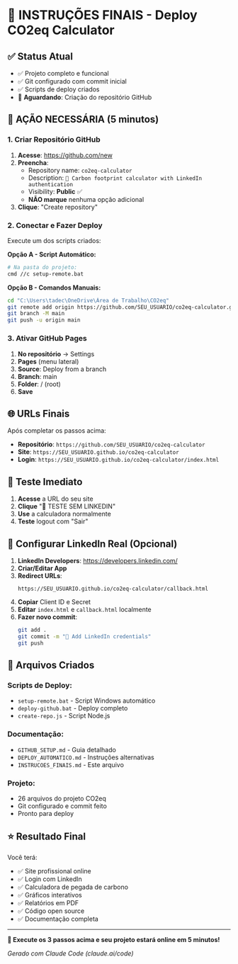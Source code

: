 # 🎯 INSTRUÇÕES FINAIS - Deploy CO2eq Calculator

## ✅ Status Atual
- ✅ Projeto completo e funcional
- ✅ Git configurado com commit inicial
- ✅ Scripts de deploy criados
- 🔄 **Aguardando**: Criação do repositório GitHub

## 🚀 AÇÃO NECESSÁRIA (5 minutos)

### 1. Criar Repositório GitHub
1. **Acesse**: https://github.com/new
2. **Preencha**:
   - Repository name: `co2eq-calculator`
   - Description: `🌱 Carbon footprint calculator with LinkedIn authentication`
   - Visibility: **Public** ✅
   - **NÃO marque** nenhuma opção adicional
3. **Clique**: "Create repository"

### 2. Conectar e Fazer Deploy
Execute um dos scripts criados:

**Opção A - Script Automático:**
```bash
# Na pasta do projeto:
cmd //c setup-remote.bat
```

**Opção B - Comandos Manuais:**
```bash
cd "C:\Users\tadec\OneDrive\Área de Trabalho\CO2eq"
git remote add origin https://github.com/SEU_USUARIO/co2eq-calculator.git
git branch -M main
git push -u origin main
```

### 3. Ativar GitHub Pages
1. **No repositório** → Settings
2. **Pages** (menu lateral)
3. **Source**: Deploy from a branch
4. **Branch**: main
5. **Folder**: / (root)
6. **Save**

## 🌐 URLs Finais

Após completar os passos acima:
- **Repositório**: `https://github.com/SEU_USUARIO/co2eq-calculator`
- **Site**: `https://SEU_USUARIO.github.io/co2eq-calculator`
- **Login**: `https://SEU_USUARIO.github.io/co2eq-calculator/index.html`

## 🧪 Teste Imediato

1. **Acesse** a URL do seu site
2. **Clique** "🧪 TESTE SEM LINKEDIN"
3. **Use** a calculadora normalmente
4. **Teste** logout com "Sair"

## 🔧 Configurar LinkedIn Real (Opcional)

1. **LinkedIn Developers**: https://developers.linkedin.com/
2. **Criar/Editar App**
3. **Redirect URLs**: 
   ```
   https://SEU_USUARIO.github.io/co2eq-calculator/callback.html
   ```
4. **Copiar** Client ID e Secret
5. **Editar** `index.html` e `callback.html` localmente
6. **Fazer novo commit**:
   ```bash
   git add .
   git commit -m "🔧 Add LinkedIn credentials"
   git push
   ```

## 📁 Arquivos Criados

### Scripts de Deploy:
- `setup-remote.bat` - Script Windows automático
- `deploy-github.bat` - Deploy completo
- `create-repo.js` - Script Node.js

### Documentação:
- `GITHUB_SETUP.md` - Guia detalhado
- `DEPLOY_AUTOMATICO.md` - Instruções alternativas
- `INSTRUCOES_FINAIS.md` - Este arquivo

### Projeto:
- 26 arquivos do projeto CO2eq
- Git configurado e commit feito
- Pronto para deploy

## ⭐ Resultado Final

Você terá:
- ✅ Site profissional online
- ✅ Login com LinkedIn
- ✅ Calculadora de pegada de carbono
- ✅ Gráficos interativos
- ✅ Relatórios em PDF
- ✅ Código open source
- ✅ Documentação completa

---

**🎉 Execute os 3 passos acima e seu projeto estará online em 5 minutos!**

*Gerado com Claude Code (claude.ai/code)*